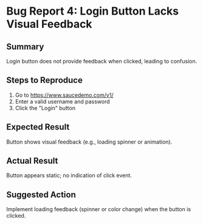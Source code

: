 # Bug Report 4: Login Button Lacks Visual Feedback

## Summary
Login button does not provide feedback when clicked, leading to confusion.

## Steps to Reproduce
1. Go to https://www.saucedemo.com/v1/
2. Enter a valid username and password
3. Click the "Login" button

## Expected Result
Button shows visual feedback (e.g., loading spinner or animation).

## Actual Result
Button appears static; no indication of click event.

## Suggested Action
Implement loading feedback (spinner or color change) when the button is clicked.
